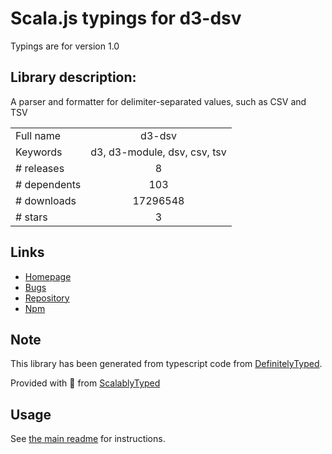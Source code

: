 
# Scala.js typings for d3-dsv

Typings are for version 1.0

## Library description:
A parser and formatter for delimiter-separated values, such as CSV and TSV

|                    |                 |
| ------------------ | :-------------: |
| Full name          | d3-dsv |
| Keywords           | d3, d3-module, dsv, csv, tsv |
| # releases         | 8 |
| # dependents       | 103 |
| # downloads        | 17296548 |
| # stars            | 3 |

## Links
- [Homepage](https://d3js.org/d3-dsv/)
- [Bugs](https://github.com/d3/d3-dsv/issues)
- [Repository](https://github.com/d3/d3-dsv)
- [Npm](https://www.npmjs.com/package/d3-dsv)
    


## Note
This library has been generated from typescript code from [DefinitelyTyped](https://definitelytyped.org).

Provided with :purple_heart: from [ScalablyTyped](https://github.com/oyvindberg/ScalablyTyped)

## Usage
See [the main readme](../../readme.md) for instructions.


